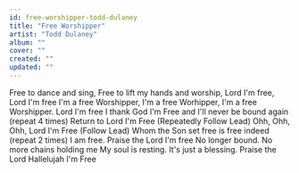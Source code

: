 ```yaml
---
id: free-worshipper-todd-dulaney
title: "Free Worshipper"
artist: "Todd Dulaney"
album: ""
cover: ""
created: ""
updated: ""
---
```


Free to dance and sing, Free to lift my hands and worship, Lord I'm free, Lord I'm free
I'm a free Worshipper, I'm a free Worhipper, I'm a free Worshipper. Lord I'm free
I thank God I'm Free and I'll never be bound again
(repeat 4 times)
Return to Lord I'm Free
(Repeatedly Follow Lead)
Ohh, Ohh, Ohh, Lord I'm Free
(Follow Lead)
Whom the Son set free is free indeed
(repeat 2 times)
I am free. Praise the Lord I'm free
No longer bound. No more chains holding me
My soul is resting. It's just a blessing. Praise the Lord Hallelujah I'm Free